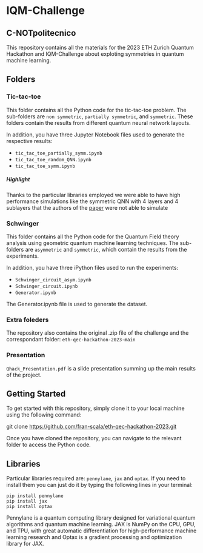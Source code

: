 # IQM-Challenge

## C-NOTpolitecnico
This repository contains all the materials for the 2023 ETH Zurich Quantum Hackathon and IQM-Challenge about exploting symmetries in quantum machine learning.

## Folders
### Tic-tac-toe
This folder contains all the Python code for the tic-tac-toe problem. The sub-folders are `non symmetric`, `partially symmetric`, and `symmetric`. These folders contain the results from different quantum neural network layouts.

In addition, you have three Jupyter Notebook files used to generate the respective results:

- `tic_tac_toe_partially_symm.ipynb`
- `tic_tac_toe_random_QNN.ipynb`
- `tic_tac_toe_symm.ipynb`

##### Highlight
Thanks to the particular libraries employed we were able to have high performance simulations like the symmetric QNN with 4 layers and 4 sublayers that the authors of the [paper](https://journals.aps.org/prxquantum/pdf/10.1103/PRXQuantum.4.010328) were not able to simulate

### Schwinger
This folder contains all the Python code for the Quantum Field theory analysis using geometric quantum machine learning techniques. The sub-folders are `asymmetric` and `symmetric`, which contain the results from the experiments.

In addition, you have three iPython files used to run the experiments:

- `Schwinger_circuit_asym.ipynb`
- `Schwinger_circuit.ipynb`
- `Generator.ipynb`

The Generator.ipynb file is used to generate the dataset.

### Extra foleders
The repository also contains the original .zip file of the challenge and the correspondant folder: `eth-qec-hackathon-2023-main`

### Presentation
`Qhack_Presentation.pdf` is a slide presentation summing up the main results of the project.

## Getting Started
To get started with this repository, simply clone it to your local machine using the following command:

git clone https://github.com/fran-scala/eth-qec-hackathon-2023.git

Once you have cloned the repository, you can navigate to the relevant folder to access the Python code.

## Libraries

Particular libraries required are: `pennylane`, `jax` and `optax`. If you need to install them you can just do it by typing the following lines in your terminal:

```
pip install pennylane
pip install jax
pip install optax
```

Pennylane is a quantum computing library designed for variational quantum algorithms and quantum machine learning. JAX is NumPy on the CPU, GPU, and TPU, with great automatic differentiation for high-performance machine learning research and Optax is a gradient processing and optimization library for JAX.


